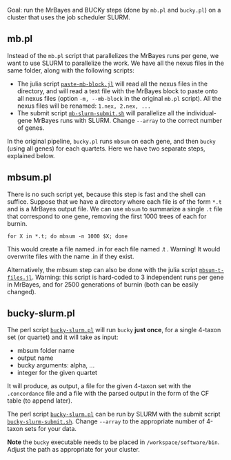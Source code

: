 Goal: run the MrBayes and BUCKy steps (done by `mb.pl` and `bucky.pl`)
on a cluster that uses the job scheduler SLURM.

## mb.pl

Instead of the `mb.pl` script that parallelizes the MrBayes runs per gene, we want to use SLURM to parallelize the work. We have all the nexus files in the same folder, along with the following scripts:
- The julia script [`paste-mb-block.jl`](scripts-cluster/paste-mb-block.jl) will read all the
  nexus files in the directory, and will read a text file with the MrBayes block to paste
  onto all nexus files (option `‑m, ‑‑mb‑block` in the original `mb.pl` script).
  All the nexus files will be renamed: `1.nex, 2.nex, ...`
- The submit script [`mb-slurm-submit.sh`](scripts-cluster/mb-slurm-submit.sh) will parallelize
  all the individual-gene MrBayes runs with SLURM. Change `--array` to the correct number of genes.


In the original pipeline, `bucky.pl` runs `mbsum` on each gene,
and then `bucky` (using all genes) for each quartets.
Here we have two separate steps, explained below. 

## mbsum.pl

There is no such script yet, because this step is fast and the shell can suffice.
Suppose that we have a directory where each file is of the form `*.t` and is a MrBayes output file.
We can use `mbsum` to summarize a single `.t` file that correspond to one gene,
removing the first 1000 trees of each for burnin.

```shell
for X in *.t; do mbsum -n 1000 $X; done
```
This would create a file named <filename>.in for each file named <filename>.t .
Warning! It would overwrite files with the name <filename>.in if they exist.

Alternatively, the mbsum step can also be done with
the julia script [`mbsum-t-files.jl`](scripts-cluster/mbsum-t-files.jl).
Warning: this script is hard-coded to 3 independent runs per gene in MrBayes, and
for 2500 generations of burnin (both can be easily changed).

## bucky-slurm.pl 

The perl script [`bucky-slurm.pl`](scripts-cluster/bucky-slurm.pl) will run `bucky`
**just once**, for a single 4-taxon set (or quartet) and it will take as input:
  - mbsum folder name
  - output name
  - bucky arguments: alpha, ...
  - integer for the given quartet

It will produce, as output, a file for the given 4-taxon set with the
`.concordance` file and a file with the parsed output in the form of the CF table
(to append later).

The perl script [`bucky-slurm.pl`](scripts-cluster/bucky-slurm.pl) can be run by SLURM
with the submit script [`bucky-slurm-submit.sh`](scripts-cluster/bucky-slurm-submit.sh).
Change `--array` to the appropriate number of 4-taxon sets for your data.

**Note** the `bucky` executable needs to be placed in `/workspace/software/bin`.
Adjust the path as appropriate for your cluster.



